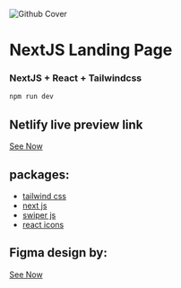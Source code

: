 ![Github Cover](https://github.com/misteradev/nextjs-landingpage002/assets/92903550/4d717080-fe61-429d-8e83-d7a3a5bede2b)

<h1>NextJS Landing Page</h1>

### NextJS + React + Tailwindcss

```bash 
npm run dev
```

## Netlify live preview link
[See Now](https://misteradevlandingpage002.netlify.app/)

## packages:
+ [tailwind css](https://tailwindcss.com/docs/installation)
+ [next js](https://nextjs.org/docs/)
+ [swiper js](https://swiperjs.com/get-started)
+ [react icons](https://react-icons.github.io/react-icons/)

## Figma design by:
[See Now](https://www.figma.com/community/file/1066032194038144289/Client-First-Template-9---Webflow-Agency)
